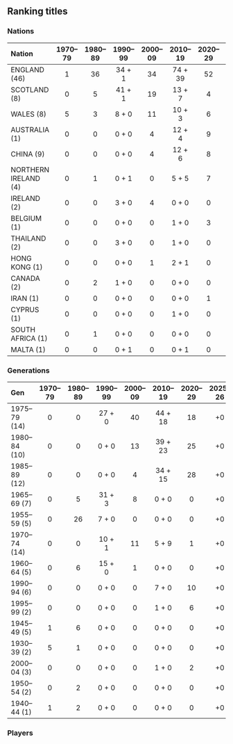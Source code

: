 ## Ranking titles

### Nations

| Nation | 1970–79 | 1980–89 | 1990–99 | 2000–09 | 2010–19 | 2020–29 | 2025–26 | 1970–2029 |
| :---------- | :-----: | :-----: | :-----: | :-----: | :-----: | :-----: | :-----: | :-----: |
| ENGLAND (46) | 1 | 36 | 34 + 1 | 34 | 74 + 39 | 52 | +0 | 231 + 40 |
| SCOTLAND (8) | 0 | 5 | 41 + 1 | 19 | 13 + 7 | 4 | +0 | 82 + 8 |
| WALES (8) | 5 | 3 | 8 + 0 | 11 | 10 + 3 | 6 | +0 | 43 + 3 |
| AUSTRALIA (1) | 0 | 0 | 0 + 0 | 4 | 12 + 4 | 9 | +0 | 25 + 4 |
| CHINA (9) | 0 | 0 | 0 + 0 | 4 | 12 + 6 | 8 | +0 | 24 + 6 |
| NORTHERN IRELAND (4) | 0 | 1 | 0 + 1 | 0 | 5 + 5 | 7 | +0 | 13 + 6 |
| IRELAND (2) | 0 | 0 | 3 + 0 | 4 | 0 + 0 | 0 | +0 | 7 + 0 |
| BELGIUM (1) | 0 | 0 | 0 + 0 | 0 | 1 + 0 | 3 | +0 | 4 + 0 |
| THAILAND (2) | 0 | 0 | 3 + 0 | 0 | 1 + 0 | 0 | +0 | 4 + 0 |
| HONG KONG (1) | 0 | 0 | 0 + 0 | 1 | 2 + 1 | 0 | +0 | 3 + 1 |
| CANADA (2) | 0 | 2 | 1 + 0 | 0 | 0 + 0 | 0 | +0 | 3 + 0 |
| IRAN (1) | 0 | 0 | 0 + 0 | 0 | 0 + 0 | 1 | +0 | 1 + 0 |
| CYPRUS (1) | 0 | 0 | 0 + 0 | 0 | 1 + 0 | 0 | +0 | 1 + 0 |
| SOUTH AFRICA (1) | 0 | 1 | 0 + 0 | 0 | 0 + 0 | 0 | +0 | 1 + 0 |
| MALTA (1) | 0 | 0 | 0 + 1 | 0 | 0 + 1 | 0 | +0 | 0 + 1 |



### Generations

| Gen | 1970–79 | 1980–89 | 1990–99 | 2000–09 | 2010–19 | 2020–29 | 2025–26 | 1970–2029 |
| :---------- | :-----: | :-----: | :-----: | :-----: | :-----: | :-----: | :-----: | :-----: |
| 1975–79 (14) | 0 | 0 | 27 + 0 | 40 | 44 + 18 | 18 | +0 | 129 + 18 |
| 1980–84 (10) | 0 | 0 | 0 + 0 | 13 | 39 + 23 | 25 | +0 | 77 + 23 |
| 1985–89 (12) | 0 | 0 | 0 + 0 | 4 | 34 + 15 | 28 | +0 | 66 + 15 |
| 1965–69 (7) | 0 | 5 | 31 + 3 | 8 | 0 + 0 | 0 | +0 | 44 + 3 |
| 1955–59 (5) | 0 | 26 | 7 + 0 | 0 | 0 + 0 | 0 | +0 | 33 + 0 |
| 1970–74 (14) | 0 | 0 | 10 + 1 | 11 | 5 + 9 | 1 | +0 | 27 + 10 |
| 1960–64 (5) | 0 | 6 | 15 + 0 | 1 | 0 + 0 | 0 | +0 | 22 + 0 |
| 1990–94 (6) | 0 | 0 | 0 + 0 | 0 | 7 + 0 | 10 | +0 | 17 + 0 |
| 1995–99 (2) | 0 | 0 | 0 + 0 | 0 | 1 + 0 | 6 | +0 | 7 + 0 |
| 1945–49 (5) | 1 | 6 | 0 + 0 | 0 | 0 + 0 | 0 | +0 | 7 + 0 |
| 1930–39 (2) | 5 | 1 | 0 + 0 | 0 | 0 + 0 | 0 | +0 | 6 + 0 |
| 2000–04 (3) | 0 | 0 | 0 + 0 | 0 | 1 + 0 | 2 | +0 | 3 + 0 |
| 1950–54 (2) | 0 | 2 | 0 + 0 | 0 | 0 + 0 | 0 | +0 | 2 + 0 |
| 1940–44 (1) | 1 | 2 | 0 + 0 | 0 | 0 + 0 | 0 | +0 | 2 + 0 |



### Players